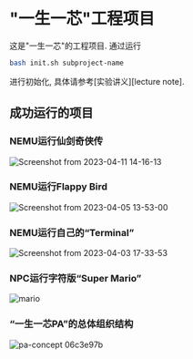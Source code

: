 # "一生一芯"工程项目

这是"一生一芯"的工程项目. 通过运行
```bash
bash init.sh subproject-name
```
进行初始化, 具体请参考[实验讲义][lecture note].

## 成功运行的项目

### NEMU运行仙剑奇侠传

![Screenshot from 2023-04-11 14-16-13](https://github.com/Han-0107/ysyx_workbench_hyh/assets/105989683/4fb4e267-6bbd-44b7-8869-da332ff71193)
### NEMU运行Flappy Bird

![Screenshot from 2023-04-05 13-53-00](https://github.com/Han-0107/ysyx_workbench_hyh/assets/105989683/c3b7b5f4-1f4e-4299-84e1-0f74f4083f6e)
### NEMU运行自己的“Terminal”

![Screenshot from 2023-04-03 17-33-53](https://github.com/Han-0107/ysyx_workbench_hyh/assets/105989683/368a2a35-97fe-49c3-9c4f-c4b2b9005f26)
### NPC运行字符版“Super Mario” 

![mario](https://github.com/Han-0107/ysyx_workbench_hyh/assets/105989683/4e7e93c3-7441-4a6a-824c-09962fc39718)
### “一生一芯PA”的总体组织结构

![pa-concept 06c3e97b](https://github.com/Han-0107/ysyx_workbench_hyh/assets/105989683/15184f92-5a19-417c-892e-f063e0993c00)
